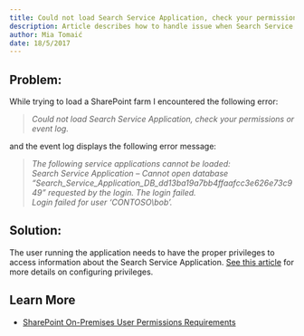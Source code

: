 ```yaml
---
title: Could not load Search Service Application, check your permissions or event log.
description: Article describes how to handle issue when Search Service Application load is not working properly.
author: Mia Tomaić
date: 18/5/2017
---
```

## Problem:
While trying to load a SharePoint farm I encountered the following error:
> *Could not load Search Service Application, check your permissions or event log.*

and the event log displays the following error message:

> *The following service applications cannot be loaded:*  
*Search Service Application – Cannot open database “Search_Service_Application_DB_dd13ba19a7bb4ffaafcc3e626e73c949” requested by the login. The login failed.  
Login failed for user ‘CONTOSO\bob’.*

## Solution:
The user running the application needs to have the proper privileges to access information about the Search Service Application. [See this article](#internal/requirements/sharepoint-on-premises-user-permissions-requirements) for more details on configuring privileges.

## Learn More
* [SharePoint On-Premises User Permissions Requirements](#internal/requirements/sharepoint-on-premises-user-permissions-requirements)
